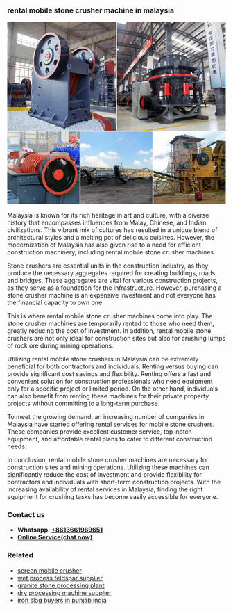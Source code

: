 <h3>rental mobile stone crusher machine in malaysia</h3><img src='1706767102.jpg' alt=''><p>Malaysia is known for its rich heritage in art and culture, with a diverse history that encompasses influences from Malay, Chinese, and Indian civilizations. This vibrant mix of cultures has resulted in a unique blend of architectural styles and a melting pot of delicious cuisines. However, the modernization of Malaysia has also given rise to a need for efficient construction machinery, including rental mobile stone crusher machines.</p><p>Stone crushers are essential units in the construction industry, as they produce the necessary aggregates required for creating buildings, roads, and bridges. These aggregates are vital for various construction projects, as they serve as a foundation for the infrastructure. However, purchasing a stone crusher machine is an expensive investment and not everyone has the financial capacity to own one.</p><p>This is where rental mobile stone crusher machines come into play. The stone crusher machines are temporarily rented to those who need them, greatly reducing the cost of investment. In addition, rental mobile stone crushers are not only ideal for construction sites but also for crushing lumps of rock ore during mining operations.</p><p>Utilizing rental mobile stone crushers in Malaysia can be extremely beneficial for both contractors and individuals. Renting versus buying can provide significant cost savings and flexibility. Renting offers a fast and convenient solution for construction professionals who need equipment only for a specific project or limited period. On the other hand, individuals can also benefit from renting these machines for their private property projects without committing to a long-term purchase.</p><p>To meet the growing demand, an increasing number of companies in Malaysia have started offering rental services for mobile stone crushers. These companies provide excellent customer service, top-notch equipment, and affordable rental plans to cater to different construction needs.</p><p>In conclusion, rental mobile stone crusher machines are necessary for construction sites and mining operations. Utilizing these machines can significantly reduce the cost of investment and provide flexibility for contractors and individuals with short-term construction projects. With the increasing availability of rental services in Malaysia, finding the right equipment for crushing tasks has become easily accessible for everyone.</p><h3>Contact us</h3><ul><li><strong>Whatsapp:&nbsp;<a href="https://wa.me/8613661969651">+8613661969651</a></strong></li><li><a href="https://swt.shibang-china.com/?git&amp;zhl&amp;rental mobile stone crusher machine in malaysia"><strong>Online Service(chat now)</strong></a></li></ul><h3>Related</h3><ul><li><a href='screen mobile crusher.md'>screen mobile crusher</a></li><li><a href='wet process feldspar supplier.md'>wet process feldspar supplier</a></li><li><a href='granite stone processing plant.md'>granite stone processing plant</a></li><li><a href='dry processing machine supplier.md'>dry processing machine supplier</a></li><li><a href='iron slag buyers in punjab india.md'>iron slag buyers in punjab india</a></li></ul>